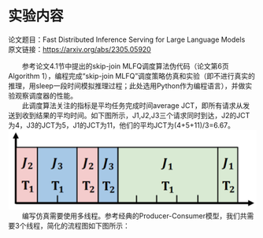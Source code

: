 # 实验内容  
论文题目：Fast Distributed Inference Serving for Large Language Models  
原文链接：https://arxiv.org/abs/2305.05920  

&emsp;&emsp;参考论文4.1节中提出的skip-join MLFQ调度算法伪代码（论文第6页Algorithm 1），编程完成“skip-join MLFQ”调度策略仿真和实验（即不进行真实的推理，用sleep一段时间模拟推理过程；此处选用Python作为编程语言），并做实验观察调度器的性能。  
&emsp;&emsp;此调度算法关注的指标是平均任务完成时间average JCT，即所有请求从发送到收到结果的平均时间。如下图所示，J1,J2,J3三个请求同时到达，J2的JCT为4，J3的JCT为5，J1的JCT为11，他们的平均JCT为(4+5+11)/3=6.67。  
<img src="Resource/image.png">  
&emsp;&emsp;编写仿真需要使用多线程。参考经典的Producer-Consumer模型，我们共需要3个线程，简化的流程图如下图所示：  



